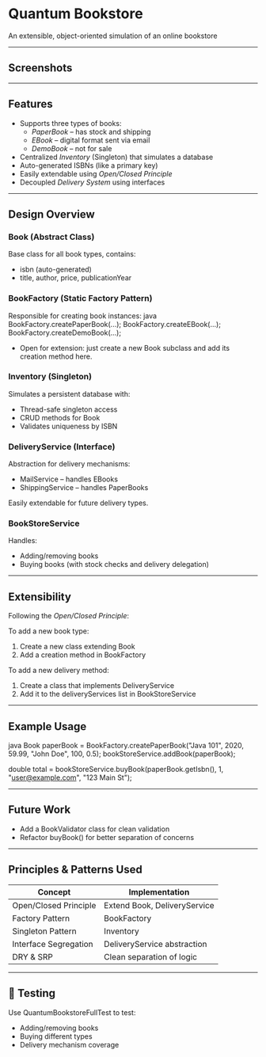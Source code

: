 #  Quantum Bookstore

An extensible, object-oriented simulation of an online bookstore 

---
## Screenshots

---
## Features

- Supports three types of books:
  -  *PaperBook* – has stock and shipping
  -  *EBook* – digital format sent via email
  -  *DemoBook* – not for sale
- Centralized *Inventory* (Singleton) that simulates a database
- Auto-generated ISBNs (like a primary key)
- Easily extendable using *Open/Closed Principle*
- Decoupled *Delivery System* using interfaces

---

##  Design Overview

###  Book (Abstract Class)
Base class for all book types, contains:
- isbn (auto-generated)
- title, author, price, publicationYear

###  BookFactory (Static Factory Pattern)
Responsible for creating book instances:
java
BookFactory.createPaperBook(...);
BookFactory.createEBook(...);
BookFactory.createDemoBook(...);


- Open for extension: just create a new Book subclass and add its creation method here.

###  Inventory (Singleton)
Simulates a persistent database with:
- Thread-safe singleton access
- CRUD methods for Book
- Validates uniqueness by ISBN

### DeliveryService (Interface)
Abstraction for delivery mechanisms:
- MailService – handles EBooks
- ShippingService – handles PaperBooks

Easily extendable for future delivery types.

### BookStoreService
Handles:
- Adding/removing books
- Buying books (with stock checks and delivery delegation)

---

## Extensibility

 Following the *Open/Closed Principle*:

To add a new book type:
1. Create a new class extending Book
2. Add a creation method in BookFactory

To add a new delivery method:
1. Create a class that implements DeliveryService
2. Add it to the deliveryServices list in BookStoreService

---

##  Example Usage

java
Book paperBook = BookFactory.createPaperBook("Java 101", 2020, 59.99, "John Doe", 100, 0.5);
bookStoreService.addBook(paperBook);

double total = bookStoreService.buyBook(paperBook.getIsbn(), 1, "user@example.com", "123 Main St");


---

##  Future Work

-  Add a BookValidator class for clean validation
-  Refactor buyBook() for better separation of concerns

---

##  Principles & Patterns Used

| Concept                | Implementation            |
|------------------------|----------------------------------|
| Open/Closed Principle  | Extend Book, DeliveryService |
| Factory Pattern        | BookFactory                    |
| Singleton Pattern      | Inventory                      |
| Interface Segregation  | DeliveryService abstraction    |
| DRY & SRP              | Clean separation of logic        |


---

## 🧪 Testing

Use QuantumBookstoreFullTest to test:
- Adding/removing books
- Buying different types
- Delivery mechanism coverage
